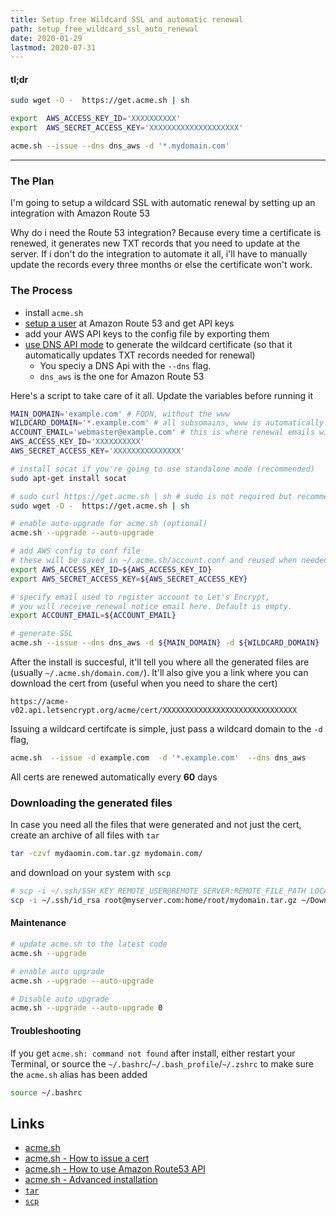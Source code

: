 ```yaml
---
title: Setup free Wildcard SSL and automatic renewal
path: setup_free_wildcard_ssl_auto_renewal
date: 2020-01-29
lastmod: 2020-07-31
---
```


#### tl;dr

```bash
sudo wget -O -  https://get.acme.sh | sh

export  AWS_ACCESS_KEY_ID='XXXXXXXXXX'
export  AWS_SECRET_ACCESS_KEY='XXXXXXXXXXXXXXXXXXXX'

acme.sh --issue --dns dns_aws -d '*.mydomain.com'
```

---

### The Plan

I'm going to setup a wildcard SSL with automatic renewal by setting up an integration with Amazon Route 53

Why do i need the Route 53 integration? Because every time a certificate is renewed, it generates new TXT records that you need to update at the server. If i don't do the integration to automate it all, i'll have to manually update the records every three months or else the certificate won't work.

### The Process

- install `acme.sh`
- [setup a user](https://github.com/acmesh-official/acme.sh/wiki/How-to-use-Amazon-Route53-API) at Amazon Route 53 and get API keys
- add your AWS API keys to the config file by exporting them
- [use DNS API mode](https://github.com/acmesh-official/acme.sh/wiki/dnsapi#10-use-amazon-route53-domain-api) to generate the wildcard certificate (so that it automatically updates TXT records needed for renewal)
  - You speciy a DNS Api with the `--dns` flag.
  - `dns_aws` is the one for Amazon Route 53

Here's a script to take care of it all. Update the variables before running it

```bash
MAIN_DOMAIN='example.com' # FQDN, without the www
WILDCARD_DOMAIN='*.example.com' # all subsomains, www is automatically included
ACCOUNT_EMAIL='webmaster@example.com' # this is where renewal emails will be sent
AWS_ACCESS_KEY_ID='XXXXXXXXXX'
AWS_SECRET_ACCESS_KEY='XXXXXXXXXXXXXXX'

# install socat if you're going to use standalone mode (recommended)
sudo apt-get install socat

# sudo curl https://get.acme.sh | sh # sudo is not required but recommended
sudo wget -O -  https://get.acme.sh | sh

# enable auto-upgrade for acme.sh (optional)
acme.sh --upgrade --auto-upgrade

# add AWS config to conf file
# these will be saved in ~/.acme.sh/account.conf and reused when needed
export AWS_ACCESS_KEY_ID=${AWS_ACCESS_KEY_ID}
export AWS_SECRET_ACCESS_KEY=${AWS_SECRET_ACCESS_KEY}

# specify email used to register account to Let's Encrypt,
# you will receive renewal notice email here. Default is empty.
export ACCOUNT_EMAIL=${ACCOUNT_EMAIL}

# generate SSL
acme.sh --issue --dns dns_aws -d ${MAIN_DOMAIN} -d ${WILDCARD_DOMAIN}
```

After the install is succesful, it'll tell you where all the generated files are (usually `~/.acme.sh/domain.com/`). It'll also give you a link where you can download the cert from (useful when you need to share the cert)

```
https://acme-v02.api.letsencrypt.org/acme/cert/XXXXXXXXXXXXXXXXXXXXXXXXXXXXXX
```

Issuing a wildcard certifcate is simple, just pass a wildcard domain to the `-d` flag,

```bash
acme.sh  --issue -d example.com  -d '*.example.com'  --dns dns_aws
```

All certs are renewed automatically every **60** days

### Downloading the generated files

In case you need all the files that were generated and not just the cert, create an archive of all files with `tar`

```bash
tar -czvf mydaomin.com.tar.gz mydomain.com/
```

and download on your system with `scp`

```bash
# scp -i ~/.ssh/SSH_KEY REMOTE_USER@REMOTE_SERVER:REMOTE_FILE_PATH LOCAL_SAVE_LOCATION
scp -i ~/.ssh/id_rsa root@myserver.com:home/root/mydomain.tar.gz ~/Downloads
```

#### Maintenance

```bash
# update acme.sh to the latest code
acme.sh --upgrade

# enable auto upgrade
acme.sh --upgrade --auto-upgrade

# Disable auto upgrade
acme.sh --upgrade --auto-upgrade 0
```

#### Troubleshooting

If you get `acme.sh: command not found` after install, either restart your Terminal, or source the `~/.bashrc`/`~/.bash_profile`/`~/.zshrc` to make sure the `acme.sh` alias has been added

```bash
source ~/.bashrc
```

## Links

- [acme.sh](https://github.com/acmesh-official/acme.sh)
- [acme.sh - How to issue a cert](https://github.com/acmesh-official/acme.sh/wiki/How-to-issue-a-cert)
- [acme.sh - How to use Amazon Route53 API](https://github.com/acmesh-official/acme.sh/wiki/How-to-use-Amazon-Route53-API)
- [acme.sh - Advanced installation](https://github.com/acmesh-official/acme.sh/wiki/How-to-install#4-advanced-installation)
- [`tar`](https://notes.aamnah.com/commands/tar-compressed-archives/)
- [`scp`](https://notes.aamnah.com/commands/scp-secure-copy/)
